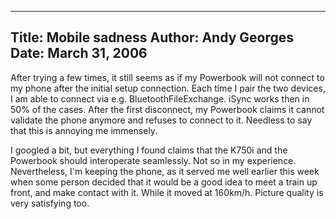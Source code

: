 -----
Title:  Mobile sadness
Author: Andy Georges
Date: March 31, 2006
----







After trying a few times, it still seems as if my Powerbook will not
connect to my phone after the initial setup connection. Each time I pair
the two devices, I am able to connect via e.g. BluetoothFileExchange.
iSync works then in 50% of the cases. After the first disconnect, my
Powerbook claims it cannot validate the phone anymore and refuses to
connect to it. Needless to say that this is annoying me immensely.


I googled a bit, but everything I found claims that the K750i and the
Powerbook should interoperate seamlessly. Not so in my experience.
Nevertheless, I'm keeping the phone, as it served me well earlier this
week when some person decided that it would be a good idea to meet a
train up front, and make contact with it. While it moved at 160km/h.
Picture quality is very satisfying too.





